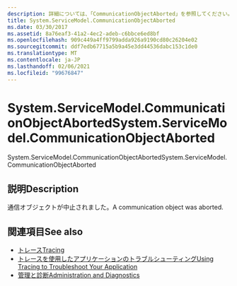 ```yaml
---
description: 詳細については、「CommunicationObjectAborted」を参照してください。
title: System.ServiceModel.CommunicationObjectAborted
ms.date: 03/30/2017
ms.assetid: 8a76eaf3-41a2-4ec2-adeb-c6bbce6ed8bf
ms.openlocfilehash: 909c449a4ff9799adda926a9190cd80c26204e02
ms.sourcegitcommit: ddf7edb67715a5b9a45e3dd44536dabc153c1de0
ms.translationtype: MT
ms.contentlocale: ja-JP
ms.lasthandoff: 02/06/2021
ms.locfileid: "99676847"
---
```

# <a name="systemservicemodelcommunicationobjectaborted"></a><span data-ttu-id="8003d-103">System.ServiceModel.CommunicationObjectAborted</span><span class="sxs-lookup"><span data-stu-id="8003d-103">System.ServiceModel.CommunicationObjectAborted</span></span>

<span data-ttu-id="8003d-104">System.ServiceModel.CommunicationObjectAborted</span><span class="sxs-lookup"><span data-stu-id="8003d-104">System.ServiceModel.CommunicationObjectAborted</span></span>  
  
## <a name="description"></a><span data-ttu-id="8003d-105">説明</span><span class="sxs-lookup"><span data-stu-id="8003d-105">Description</span></span>  

 <span data-ttu-id="8003d-106">通信オブジェクトが中止されました。</span><span class="sxs-lookup"><span data-stu-id="8003d-106">A communication object was aborted.</span></span>  
  
## <a name="see-also"></a><span data-ttu-id="8003d-107">関連項目</span><span class="sxs-lookup"><span data-stu-id="8003d-107">See also</span></span>

- [<span data-ttu-id="8003d-108">トレース</span><span class="sxs-lookup"><span data-stu-id="8003d-108">Tracing</span></span>](index.md)
- [<span data-ttu-id="8003d-109">トレースを使用したアプリケーションのトラブルシューティング</span><span class="sxs-lookup"><span data-stu-id="8003d-109">Using Tracing to Troubleshoot Your Application</span></span>](using-tracing-to-troubleshoot-your-application.md)
- [<span data-ttu-id="8003d-110">管理と診断</span><span class="sxs-lookup"><span data-stu-id="8003d-110">Administration and Diagnostics</span></span>](../index.md)
